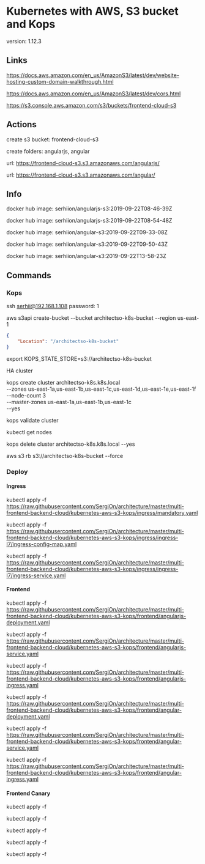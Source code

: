 # Kubernetes with AWS, S3 bucket and Kops

version: 1.12.3


## Links

https://docs.aws.amazon.com/en_us/AmazonS3/latest/dev/website-hosting-custom-domain-walkthrough.html

https://docs.aws.amazon.com/en_us/AmazonS3/latest/dev/cors.html

https://s3.console.aws.amazon.com/s3/buckets/frontend-cloud-s3


## Actions

create s3 bucket: frontend-cloud-s3

create folders: angularjs, angular

url: https://frontend-cloud-s3.s3.amazonaws.com/angularjs/

url: https://frontend-cloud-s3.s3.amazonaws.com/angular/


## Info

docker hub image: serhiion/angularjs-s3:2019-09-22T08-46-39Z

docker hub image: serhiion/angularjs-s3:2019-09-22T08-54-48Z

docker hub image: serhiion/angular-s3:2019-09-22T09-33-08Z

docker hub image: serhiion/angular-s3:2019-09-22T09-50-43Z

docker hub image: serhiion/angular-s3:2019-09-22T13-58-23Z


## Commands

### Kops

ssh serhii@192.168.1.108
password: 1

aws s3api create-bucket --bucket architectso-k8s-bucket --region us-east-1

```json
{
    "Location": "/architectso-k8s-bucket"
}
```

export KOPS_STATE_STORE=s3://architectso-k8s-bucket

HA cluster

kops create cluster architectso-k8s.k8s.local \
      --zones us-east-1a,us-east-1b,us-east-1c,us-east-1d,us-east-1e,us-east-1f \
      --node-count 3 \
      --master-zones us-east-1a,us-east-1b,us-east-1c \
      --yes

kops validate cluster

kubectl get nodes


kops delete cluster architectso-k8s.k8s.local --yes

aws s3 rb s3://architectso-k8s-bucket --force


### Deploy

#### Ingress

kubectl apply -f https://raw.githubusercontent.com/SergiOn/architecture/master/multi-frontend-backend-cloud/kubernetes-aws-s3-kops/ingress/mandatory.yaml

kubectl apply -f https://raw.githubusercontent.com/SergiOn/architecture/master/multi-frontend-backend-cloud/kubernetes-aws-s3-kops/ingress/ingress-l7/ingress-config-map.yaml

kubectl apply -f https://raw.githubusercontent.com/SergiOn/architecture/master/multi-frontend-backend-cloud/kubernetes-aws-s3-kops/ingress/ingress-l7/ingress-service.yaml


#### Frontend

kubectl apply -f https://raw.githubusercontent.com/SergiOn/architecture/master/multi-frontend-backend-cloud/kubernetes-aws-s3-kops/frontend/angularjs-deployment.yaml

kubectl apply -f https://raw.githubusercontent.com/SergiOn/architecture/master/multi-frontend-backend-cloud/kubernetes-aws-s3-kops/frontend/angularjs-service.yaml

kubectl apply -f https://raw.githubusercontent.com/SergiOn/architecture/master/multi-frontend-backend-cloud/kubernetes-aws-s3-kops/frontend/angularjs-ingress.yaml

kubectl apply -f https://raw.githubusercontent.com/SergiOn/architecture/master/multi-frontend-backend-cloud/kubernetes-aws-s3-kops/frontend/angular-deployment.yaml

kubectl apply -f https://raw.githubusercontent.com/SergiOn/architecture/master/multi-frontend-backend-cloud/kubernetes-aws-s3-kops/frontend/angular-service.yaml

kubectl apply -f https://raw.githubusercontent.com/SergiOn/architecture/master/multi-frontend-backend-cloud/kubernetes-aws-s3-kops/frontend/angular-ingress.yaml


#### Frontend Canary

kubectl apply -f 

kubectl apply -f 

kubectl apply -f 

kubectl apply -f 

kubectl apply -f 


